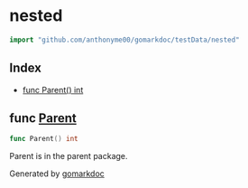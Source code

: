 <!-- Code generated by gomarkdoc. DO NOT EDIT -->

# nested

```go
import "github.com/anthonyme00/gomarkdoc/testData/nested"
```

## Index

- [func Parent\(\) int](<#Parent>)


<a name="Parent"></a>
## func [Parent](<https://github.com/princjef/gomarkdoc/blob/master/testData/nested/parent.go#L4>)

```go
func Parent() int
```

Parent is in the parent package.

Generated by [gomarkdoc](<https://github.com/princjef/gomarkdoc>)
